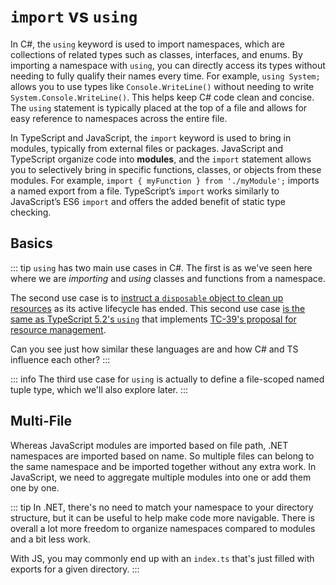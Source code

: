 # `import` vs `using`

In C#, the `using` keyword is used to import namespaces, which are collections of related types such as classes, interfaces, and enums. By importing a namespace with `using`, you can directly access its types without needing to fully qualify their names every time. For example, `using System;` allows you to use types like `Console.WriteLine()` without needing to write `System.Console.WriteLine()`. This helps keep C# code clean and concise. The `using` statement is typically placed at the top of a file and allows for easy reference to namespaces across the entire file.

In TypeScript and JavaScript, the `import` keyword is used to bring in modules, typically from external files or packages. JavaScript and TypeScript organize code into **modules**, and the `import` statement allows you to selectively bring in specific functions, classes, or objects from these modules. For example, `import { myFunction } from './myModule';` imports a named export from a file. TypeScript’s `import` works similarly to JavaScript’s ES6 `import` and offers the added benefit of static type checking.

## Basics

<CodeSplitter>
  <template #left>

```ts
// Named import
import { ref } from "vue";

// Namespace import
import * as fs from "fs";

// Default import
import tool from "package";
```

  </template>
  <template #right>

```csharp
// Namespace import
using System.Text;

// Aliased namespace import
using Txt = System.Text;

// Import the static members so they can be used without a namespace.
using static System.Math;
```

  </template>
</CodeSplitter>

::: tip
`using` has two main use cases in C#.  The first is as we've seen here where we are *importing* and *using* classes and functions from a namespace.

The second use case is to [instruct a `disposable` object to clean up resources](https://learn.microsoft.com/en-us/dotnet/csharp/language-reference/statements/using) as its active lifecycle has ended.  This second use case [is the same as TypeScript 5.2's `using`](https://www.totaltypescript.com/typescript-5-2-new-keyword-using) that implements [TC-39's proposal for resource management](https://github.com/tc39/proposal-explicit-resource-management#definitions).

Can you see just how similar these languages are and how C# and TS influence each other?
:::

::: info
The third use case for `using` is actually to define a file-scoped named tuple type, which we'll also explore later.
:::

## Multi-File

Whereas JavaScript modules are imported based on file path, .NET namespaces are imported based on name.  So multiple files can belong to the same namespace and be imported together without any extra work.  In JavaScript, we need to aggregate multiple modules into one or add them one by one.

<CodeSplitter>
  <template #left>

```ts{7,14,15}
// address.ts
export class Address {

}

// contact.ts
import { Address } from "./address";

export class Contact {
  constructor(public address: Address) { }
}

// app.ts
import { Address } from "./address";
import { Contact } from "./contact";

class App {
  getContacts() : Contact[] {
    return [];
  }

  getAddresses(): Address[] {
    return [];
  }
}

```

  </template>
  <template #right>

```csharp{2,9,17,19}
// Address.cs
namespace ChrlsChn.Crm.Models;

class Address {

}

// Contact.cs
namespace ChrlsChn.Crm.Models;

class Contact {
  // No need to import since these are in the same namespace
  public Address Address { get; set; }
}

// App.cs
using ChrlsChn.Crm.Models; // Import the namespace

namespace ChrlsChn.Crm;

class App {
  public List<Contact> GetContacts() { /*... */ }
  public List<Address> GetAddresses() { /*... */ }
}
```

  </template>
</CodeSplitter>

::: tip
In .NET, there's no need to match your namespace to your directory structure, but it can be useful to help make code more navigable.  There is overall a lot more freedom to organize namespaces compared to modules and a bit less work.

With JS, you may commonly end up with an `index.ts` that's just filled with exports for a given directory.
:::
